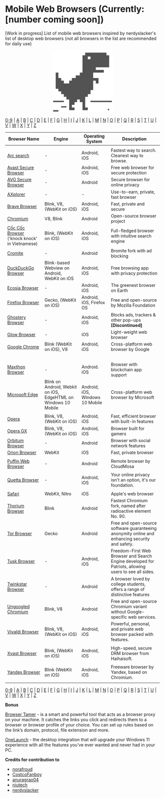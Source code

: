 # Mobile Web Browsers (Currently: [number coming soon])
[Work in progress] List of mobile web browsers inspired by nerdyslacker's list of desktop web browsers (not all browsers in the list are recommended for daily use)

<div align="center">
<img src="dino.png" width="200"/>
</div>

[0-9](#NUM) | [A](#A) | [B](#B) | [C](#C) | [D](#D) | [E](#E) | [F](#F) | [G](#G) | [H](#H) | [I](#I) | [J](#J) | [K](#K) | [L](#L) | [M](#M) | [N](#N) | [O](#O) | [P](#P) | [Q](#Q) | [R](#R) | [S](#S) | [T](#T) | [U](#U) | [V](#V) | [W](#W) | [X](#X) | [Y](#Y) | [Z](#Z)

| Browser Name | Engine | Operating System | Description |
|--------------|--------|-------------------|-------------|
| <a id="NUM"></a>
| <a id="A"></a> [Arc search](https://arc.net/search) | - | Android, iOS | Fastest way to search. Cleanest way to browse. |
| [Avast Secure Browser](https://www.avast.com/secure-browser)  | - | Android, iOS | Free web browser for secure protection |
| [AVG Secure Browser](https://www.avg.com/en-us/secure-browser) | - | Android | Secure browser for online privacy |
| [AXplorer](https://axia.global/axplorer) | - | - | Use-to-earn, private, fast browser |
| <a id="B"></a> [Brave Browser](https://brave.com) | Blink, V8, (WebKit on iOS) | Android, iOS | Fast, private and secure |
| <a id="C"></a> [Chromium](https://www.chromium.org/getting-involved/download-chromium/) | V8, Blink | Android | Open-source browser project |
| [Cốc Cốc Browser](https://coccoc.com/en) ('knock knock' in Vietnamese) | Blink, (WebKit on iOS) | Android, iOS | Full-fledged browser with intuitive search engine |
| [Cromite](https://github.com/uazo/cromite) | - | Android | Bromite fork with ad blocking |
| <a id="D"></a> [DuckDuckGo Browser](https://duckduckgo.com/app) | Blink-based Webview on Android, WebKit on iOS | Android, iOS | Free browsing app with privacy protection |
| <a id="E"></a> [Ecosia Browser](https://www.ecosia.org/browser) | - | Android, iOS | The greenest browser on Earth |
| <a id="F"></a> [Firefox Browser](https://www.mozilla.org/firefox/new/) | Gecko, (WebKit on iOS) | Android, iOS, Firefox OS | Free and open-source by Mozilla Foundation |
| <a id="G"></a> [Ghostery Browser](https://www.ghostery.com/ghostery-private-browser) | - | Android, iOS | Blocks ads, trackers & other pop-ups **[Discontinued]** |
| [Glow Browser](https://github.com/revblaze/Glow) | - | iOS | Light-weight web browser |
| [Google Chrome](https://www.google.com/chrome/) | Blink (WebKit on iOS), V8 | Android, iOS | Cross-platform web browser by Google |
| <a id="H"></a> 
| <a id="I"></a> 
| <a id="J"></a> 
| <a id="K"></a> 
| <a id="L"></a> 
| <a id="M"></a> [Maxthon Browser](https://www.maxthon.com/) | - | Android. iOS | Browser with blockchain app support |
| [Microsoft Edge](https://www.microsoft.com/en-us/edge?form=MA13FJ&exp=e410&ch) | Blink on Android, Webkit on iOS, EdgeHTML on Windows 10 Mobile | Android, iOS, Windows 10 Mobile | Cross-platform web browser by Microsoft |
| <a id="N"></a> 
| <a id="O"></a> [Opera](https://www.opera.com/) | Blink, V8, (WebKit on iOS) | Android, iOS | Fast, efficient browser with built-in features |
| [Opera GX](https://www.opera.com/gx) | Blink, V8, (WebKit on iOS) | Android, iOS | Browser built for gamers |
| [Orbitum Browser](https://orbitum.com/) | - | Android | Browser with social network features |
| [Orion Browser](https://browser.kagi.com/) | WebKit | iOS | Fast, private browser |
| <a id="P"></a> 
| [Puffin Web Browser](https://www.puffin.com/web-browser) | - | Android | Remote browser by CloudMosa |
| <a id="Q"></a> 
| [Quetta Browser](https://www.quetta.net/) | - | Android, iOS | Your online privacy isn't an option, it's our foundation. |
| <a id="R"></a> 
| <a id="S"></a> [Safari](https://www.apple.com/am/safari/) | WebKit, Nitro | iOS | Apple's web browser |
| <a id="T"></a> [Thorium Browser](https://thorium.rocks/) | Blink | Android | Fastest Chromium fork, named after radioactive element No. 90. |
| [Tor Browser](https://www.torproject.org/download/) | Gecko | Android | Free and open-source software guaranteeing anonymity online and enhancing security and safety. |
| [Tusk Browser](https://tuskbrowser.com/) | - | Android, iOS | Freedom-First Web Browser and Search Engine developed for Patriots, allowing users to see all sides. |
| [Twinkstar Browser](https://www.twinkstar.com/) | - | Android | A browser loved by college students, offers a range of distinctive features |
| <a id="U"></a> [Ungoogled Chromium](https://github.com/ungoogled-software/ungoogled-chromium-android) | Blink, V8 | Android | Free and open-source Chromium variant without Google-specific web services. |
| <a id="V"></a> [Vivaldi Browser](https://vivaldi.com/) | Blink, V8, (WebKit on iOS) | Android, iOS | Powerful, personal, and private web browser packed with features. |
| <a id="W"></a> 
| <a id="X"></a> [Xvast Browser](https://www.xvast.com/) | Blink, (WebKit on iOS) | Android, iOS | High-speed, secure DRM browser from Haihaisoft. |
| <a id="Y"></a> 
| [Yandex Browser](https://browser.yandex.com/) | Blink (WebKit on iOS) | Android, iOS | Freeware browser by Yandex, based on Chromium. |
| <a id="Z"></a> 

[0-9](#NUM) | [A](#A) | [B](#B) | [C](#C) | [D](#D) | [E](#E) | [F](#F) | [G](#G) | [H](#H) | [I](#I) | [J](#J) | [K](#K) | [L](#L) | [M](#M) | [N](#N) | [O](#O) | [P](#P) | [Q](#Q) | [R](#R) | [S](#S) | [T](#T) | [U](#U) | [V](#V) | [W](#W) | [X](#X) | [Y](#Y) | [Z](#Z)

**Bonus**

[Browser Tamer](https://www.aloneguid.uk/projects/bt/) - is a smart and powerful tool that acts as a browser proxy on your machine. It catches the links you click and redirects them to a browser or browser profile of your choice. You can set up rules based on the link’s domain, protocol, file extension and more. 

[OneLaunch](https://onelaunch.com/) - the desktop integration that will upgrade your Windows 11 experience with all the features you’ve ever wanted and never had in your PC.

**Credits for contribution to**
- [norafroud](https://github.com/norafroud)
- [CostcoFanboy](https://github.com/CostcoFanboy)
- [anuragrao04](https://github.com/anuragrao04)
- [niutech](https://github.com/niutech)
- [nerdyslacker](https://github.com/nerdyslacker)
